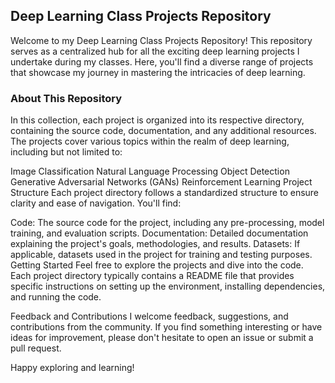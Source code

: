 ## Deep Learning Class Projects Repository
Welcome to my Deep Learning Class Projects Repository! This repository serves as a centralized hub for all the exciting deep learning projects I undertake during my classes. Here, you'll find a diverse range of projects that showcase my journey in mastering the intricacies of deep learning.

### About This Repository
In this collection, each project is organized into its respective directory, containing the source code, documentation, and any additional resources. The projects cover various topics within the realm of deep learning, including but not limited to:

Image Classification
Natural Language Processing
Object Detection
Generative Adversarial Networks (GANs)
Reinforcement Learning
Project Structure
Each project directory follows a standardized structure to ensure clarity and ease of navigation. You'll find:

Code: The source code for the project, including any pre-processing, model training, and evaluation scripts.
Documentation: Detailed documentation explaining the project's goals, methodologies, and results.
Datasets: If applicable, datasets used in the project for training and testing purposes.
Getting Started
Feel free to explore the projects and dive into the code. Each project directory typically contains a README file that provides specific instructions on setting up the environment, installing dependencies, and running the code.

Feedback and Contributions
I welcome feedback, suggestions, and contributions from the community. If you find something interesting or have ideas for improvement, please don't hesitate to open an issue or submit a pull request.

Happy exploring and learning!
